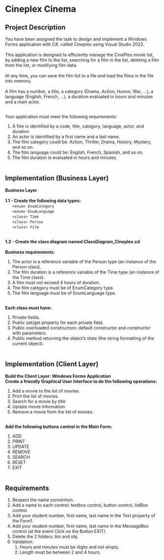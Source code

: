 # Cineplex Cinema
## Project Description 
You have been assigned the task to design and implement a Windows Forms application with C#, called
Cineplex using Visual Studio 2022.<br><br>
This application is designed to efficiently manage the CinéPlex movie list, by adding a new film to the list,
searching for a film in the list, deleting a film from the list, or modifying film data.<br><br>
At any time, you can save the film list to a file and load the films in the file into memory.<br><br>
A film has a number, a title, a category (Drama, Action, Humor, War, ...), a language (English, French, ...),
a duration evaluated in hours and minutes and a main actor.<br><br>

Your application must meet the following requirements:
1. A film is identified by a code, title, category, language, actor, and duration
2. An actor is identified by a first name and a last name.
3. The film category could be: Action, Thriller, Drama, History, Mystery, and so on.
4. The film language could be: English, French, Spanish, and so on.
5. The film duration is evaluated in hours and minutes.<br><br>

## Implementation (Business Layer)
**Business Layer**<br><br>
 **1.1 - Create the following data types:<br>**
 &nbsp;&nbsp;&nbsp;&nbsp;&nbsp;&nbsp;```<enum> EnumCategory```<br>
 &nbsp;&nbsp;&nbsp;&nbsp;&nbsp;&nbsp;```<enum> EnumLanguage```<br>
 &nbsp;&nbsp;&nbsp;&nbsp;&nbsp;&nbsp;```<class> Time```<br>
 &nbsp;&nbsp;&nbsp;&nbsp;&nbsp;&nbsp;```<class> Person```<br>
 &nbsp;&nbsp;&nbsp;&nbsp;&nbsp;&nbsp;```<class> Film```<br><br>
 
 **1.2 - Create the class diagram named ClassDiagram_Cineplex.cd<br>**<br>
 **Business requirements:<br>**
 1. The actor is a reference variable of the Person type (an instance of the Person class).<br>
 2. The film duration is a reference variable of the Time type (an instance of the Time class).<br>
 3. A film must not exceed 4 hours of duration.<br>
 4. The film category must be of EnumCategory type.<br>
 5. The film language must be of EnumLanguage type.<br><br>
 
 **Each class must have:<br>**
 1. Private fields.<br>
 2. Public set/get property for each private field.<br>
 3. Public overloaded constructors: default constructor and constructor with parameters.<br>
 4. Public method returning the object’s state (the string formatting of the current object).<br><br>

## Implementation (Client Layer)
**Build the Client Layer: Windows Forms Application**<br>
**Create a friendly Graphical User Interface to do the following operations:** <br>
1. Add a movie to the list of movies.<br>
2. Print the list of movies.<br>
3. Search for a movie by title<br>
4. Update movie information<br>
5. Remove a movie from the list of movies.<br><br>

**Add the following buttons control in the Main Form:** <br>
1. ADD
2. PRINT
3. UPDATE
4. REMOVE
5. SEARCH
6. RESET
7. EXIT
<br><br>
## Requirements <br>
1. Respect the name convention.
2. Add a name to each control: textbox control, button control, listBox control.
3. Add your student number, first name, last name in the Text property of the Form1.
4. Add your student number, first name, last name in the MessageBox control (at the event Click on the Button EXIT).
5. Delete the 2 folders: bin and obj.
6. Validation:
   1. Hours and minutes must be digits and not empty.
   2. Length must be between 2 and 4 hours.
